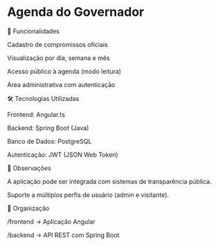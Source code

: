 ﻿# Agenda do Governador 

 🚀 Funcionalidades
 
Cadastro de compromissos oficiais

Visualização por dia, semana e mês

Acesso público à agenda (modo leitura)

Área administrativa com autenticação

🛠️ Tecnologias Utilizadas

Frontend: Angular.ts

Backend: Spring Boot (Java)

Banco de Dados: PostgreSQL

Autenticação: JWT (JSON Web Token)

📌 Observações

A aplicação pode ser integrada com sistemas de transparência pública.

Suporte a múltiplos perfis de usuário (admin e visitante).

📂 Organização

/frontend         -> Aplicação Angular

/backend          -> API REST com Spring Boot
